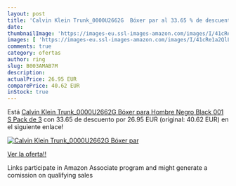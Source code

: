 ```yaml
---
layout: post
title: 'Calvin Klein Trunk_0000U2662G  Bóxer par al 33.65 % de descuento'
date: 
thumbnailImage: 'https://images-eu.ssl-images-amazon.com/images/I/41cRe1a2QlL._SL200_.jpg'
images: [ 'https://images-eu.ssl-images-amazon.com/images/I/41cRe1a2QlL._SL200_.jpg' ]
comments: true
category: ofertas
author: ring
slug: B003AMAB7M
description:
actualPrice: 26.95 EUR
comparePrice: 40.62 EUR
inStock: true
---
```


Está [Calvin Klein Trunk_0000U2662G  Bóxer para Hombre  Negro  Black 001   S  Pack de 3](https://www.amazon.es/dp/B003AMAB7M/?tag=tolees-21) con 33.65 de descuento por 26.95 EUR (original: 40.62 EUR) en el siguiente enlace!

[![Calvin Klein Trunk_0000U2662G  Bóxer par](https://images-eu.ssl-images-amazon.com/images/I/41cRe1a2QlL._SL200_.jpg)](https://www.amazon.es/dp/B003AMAB7M/?tag=tolees-21)

[Ver la oferta!!](https://www.amazon.es/dp/B003AMAB7M/?tag=tolees-21)

Links participate in Amazon Associate program and might generate a comission on qualifying sales


